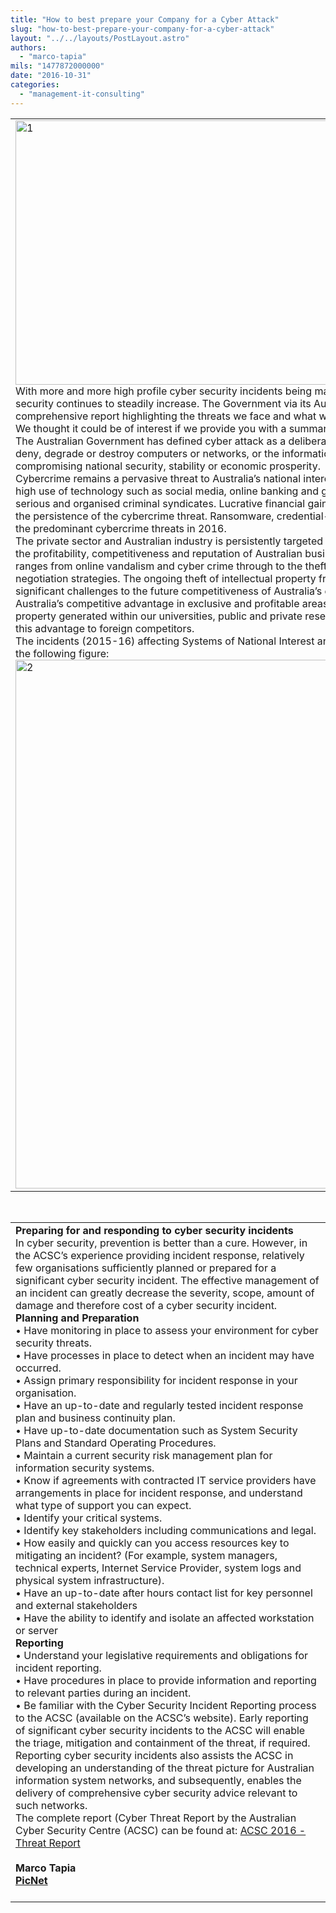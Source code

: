 ```yaml
---
title: "How to best prepare your Company for a Cyber Attack"
slug: "how-to-best-prepare-your-company-for-a-cyber-attack"
layout: "../../layouts/PostLayout.astro"
authors: 
  - "marco-tapia"
mils: "1477872000000"
date: "2016-10-31"
categories: 
  - "management-it-consulting"
---
```


<table><tbody><tr><td width="900"><a href="https://picnet.com.au/blogs/marco/files/2016/10/1.jpg" rel="attachment wp-att-377"><img class="aligncenter size-full wp-image-377 migrated-image" src="images/1.jpg" alt="1" width="900" height="423"></a><div></div>With more and more high profile cyber security incidents being made public, awareness of the importance of cyber security continues to steadily increase. The Government via its Australian Cyber Security Centre (ACSC) has released a comprehensive report highlighting the threats we face and what we should be doing about them.<div></div>We thought it could be of interest if we provide you with a summary of it.<div></div>The Australian Government has defined cyber attack as a deliberate act through cyberspace to manipulate, disrupt, deny, degrade or destroy computers or networks, or the information resident on them, with the effect of seriously compromising national security, stability or economic prosperity.<div></div>Cybercrime remains a pervasive threat to Australia’s national interests and prosperity. Australia’s relative wealth and high use of technology such as social media, online banking and government services make it an attractive target for serious and organised criminal syndicates. Lucrative financial gains by serious and organised crime syndicates ensure the persistence of the cybercrime threat. Ransomware, credential-harvesting malware and DDoS extortion continue as the predominant cybercrime threats in 2016.<div></div>The private sector and Australian industry is persistently targeted by a broad range of malicious cyber activity, risking the profitability, competitiveness and reputation of Australian businesses. The spectrum of malicious cyber activity ranges from online vandalism and cyber crime through to the theft of commercially sensitive intellectual property and negotiation strategies. The ongoing theft of intellectual property from Australian companies continues to pose significant challenges to the future competitiveness of Australia’s economy. In particular, cyber espionage impedes Australia’s competitive advantage in exclusive and profitable areas of research and development – including intellectual property generated within our universities, public and private research firms and government sectors – and provides this advantage to foreign competitors.<div></div>The incidents (2015-16) affecting Systems of National Interest and Critical Infrastructure are broken down by sector in the following figure:<div></div><a href="https://picnet.com.au/blogs/marco/files/2016/10/2.png" rel="attachment wp-att-376"><img class="aligncenter size-full wp-image-376 migrated-image" src="images/2.png" alt="2" width="900" height="846"></a></td></tr></tbody></table>

 

<table><tbody><tr><td width="900"><strong>Preparing for and responding to cyber security incidents</strong><div></div>In cyber security, prevention is better than a cure. However, in the ACSC’s experience providing incident response, relatively few organisations sufficiently planned or prepared for a significant cyber security incident. The effective management of an incident can greatly decrease the severity, scope, amount of damage and therefore cost of a cyber security incident.<div></div><strong>Planning and Preparation</strong><div></div>• Have monitoring in place to assess your environment for cyber security threats.<div></div>• Have processes in place to detect when an incident may have occurred.<div></div>• Assign primary responsibility for incident response in your organisation.<div></div>• Have an up-to-date and regularly tested incident response plan and business continuity plan.<div></div>• Have up-to-date documentation such as System Security Plans and Standard Operating Procedures.<div></div>• Maintain a current security risk management plan for information security systems.<div></div>• Know if agreements with contracted IT service providers have arrangements in place for incident response, and understand what type of support you can expect.<div></div>• Identify your critical systems.<div></div>• Identify key stakeholders including communications and legal.<div></div>• How easily and quickly can you access resources key to mitigating an incident? (For example, system managers, technical experts, Internet Service Provider, system logs and physical system infrastructure).<div></div>• Have an up-to-date after hours contact list for key personnel and external stakeholders<div></div>• Have the ability to identify and isolate an affected workstation or server<div></div><strong>Reporting</strong><div></div>• Understand your legislative requirements and obligations for incident reporting.<div></div>• Have procedures in place to provide information and reporting to relevant parties during an incident.<div></div>• Be familiar with the Cyber Security Incident Reporting process to the ACSC (available on the ACSC’s website). Early reporting of significant cyber security incidents to the ACSC will enable the triage, mitigation and containment of the threat, if required. Reporting cyber security incidents also assists the ACSC in developing an understanding of the threat picture for Australian information system networks, and subsequently, enables the delivery of comprehensive cyber security advice relevant to such networks.<div></div>The complete report (Cyber Threat Report by the Australian Cyber Security Centre (ACSC) can be found at: <a href="http://picnetltdpty.cmail19.com/t/t-i-hjkjey-l-r/">ACSC 2016 -Threat Report</a><div></div>&nbsp;<div></div><strong>Marco Tapia</strong><div></div><a href="http://picnetltdpty.cmail19.com/t/t-i-hjkjey-l-y/"><strong>PicNet</strong></a><div></div>&nbsp;</td></tr></tbody></table>
